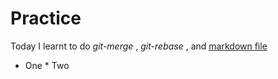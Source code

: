 # Practice
Today I learnt to do _git-merge_ , _git-rebase_ , and [markdown file][Pic]

[Pic]: https://download.logo.wine/logo/Markdown/Markdown-Logo.wine.png
* One  * Two